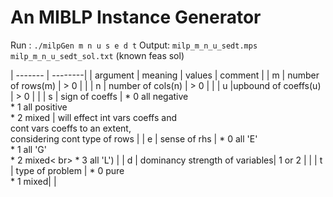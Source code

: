 # An MIBLP Instance Generator 

Run   : `./milpGen m n u s e d t`
Output: `milp_m_n_u_sedt.mps`
        `milp_m_n_u_sedt_sol.txt` (known feas sol)

| ------- | --------|
| argument | meaning | values | comment |
| m | number of rows(m) | > 0 | |
| n | number of cols(n) | > 0 | |
| u |upbound of coeffs(u) | > 0 | |
| s | sign of coeffs | * 0 all negative <br> * 1 all positive <br> * 2 mixed | will effect int vars coeffs and <br> cont vars coeffs to an extent,<br> considering cont type of rows |
| e | sense of rhs | * 0 all 'E' <br> * 1 all 'G' <br> * 2 mixed< br> * 3 all 'L') |
| d | dominancy strength of variables| 1 or 2 | | 
| t | type of problem | * 0 pure <br> * 1 mixed| |

